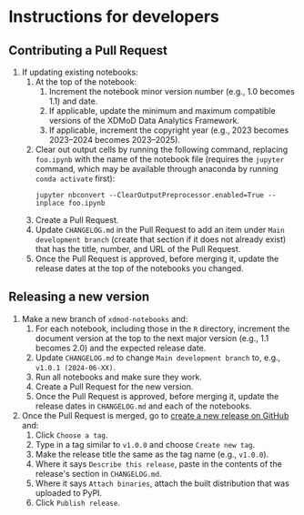 # Instructions for developers

## Contributing a Pull Request

1. If updating existing notebooks:
    1. At the top of the notebook:
        1. Increment the notebook minor version number (e.g., 1.0 becomes 1.1) and date.
        1. If applicable, update the minimum and maximum compatible versions of the XDMoD Data Analytics Framework.
        1. If applicable, increment the copyright year (e.g., 2023 becomes 2023–2024 becomes 2023–2025).
    1. Clear out output cells by running the following command, replacing `foo.ipynb` with the name of the notebook file (requires the `jupyter` command, which may be available through anaconda by running `conda activate` first):
        ```
        jupyter nbconvert --ClearOutputPreprocessor.enabled=True --inplace foo.ipynb
        ```
    1. Create a Pull Request.
    1. Update `CHANGELOG.md` in the Pull Request to add an item under `Main development branch` (create that section if it does not already exist) that has the title, number, and URL of the Pull Request.
    1. Once the Pull Request is approved, before merging it, update the release dates at the top of the notebooks you changed.

## Releasing a new version

1. Make a new branch of `xdmod-notebooks` and:
    1. For each notebook, including those in the `R` directory, increment the document version at the top to the next major version (e.g., 1.1 becomes 2.0) and the expected release date.
    1. Update `CHANGELOG.md` to change `Main development branch` to, e.g., `v1.0.1 (2024-06-XX)`.
    1. Run all notebooks and make sure they work.
    1. Create a Pull Request for the new version.
    1. Once the Pull Request is approved, before merging it, update the release dates in `CHANGELOG.md` and each of the notebooks.
1. Once the Pull Request is merged, go to [create a new release on GitHub](https://github.com/ubccr/xdmod-notebooks/releases/new) and:
    1. Click `Choose a tag`.
    1. Type in a tag similar to `v1.0.0` and choose `Create new tag`.
    1. Make the release title the same as the tag name (e.g., `v1.0.0`).
    1. Where it says `Describe this release`, paste in the contents of the release's section in `CHANGELOG.md`.
    1. Where it says `Attach binaries`, attach the built distribution that was uploaded to PyPI.
    1. Click `Publish release`.
